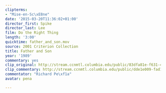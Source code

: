 ```yaml
---
clipterms:
- "Mise-en-Sc\xE8ne"
date: '2015-03-20T11:36:02+01:00'
director_first: Spike
director_last: Lee
film: Do the Right Thing
length: '3:00'
quicktime: father_and_son.mov
source: 2001 Criterion Collection
title: Father and Son
year: '1989'
commentary: yes
clip_original: http://stream.ccnmtl.columbia.edu/public/83dfa81e-f631-451a-8c3d-46879e158ac8-066_rightthing_FLG-mp4-aac-480w-850kbps-ffmpeg.mp4
clip_commentary: http://stream.ccnmtl.columbia.edu/public/dde1e009-fad1-4748-950f-1af15b268e9f-066_rightthing_commentary_FLG-mp4-aac-480w-850kbps-ffmpeg.mp4
commentator: "Richard Pe\xf1a"
avatar: pena

---
```

